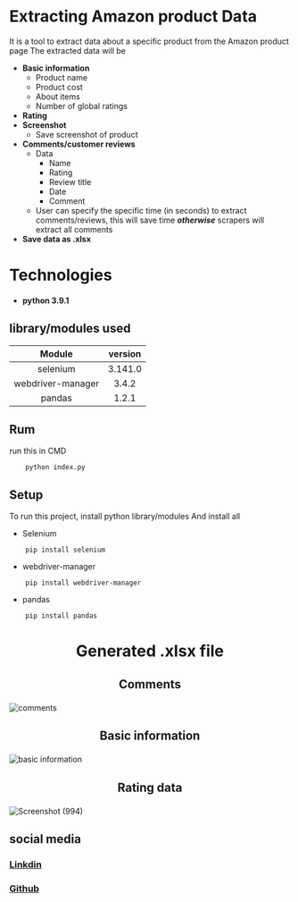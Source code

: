 # Extracting Amazon product Data
It is a tool to extract data about a specific product from the Amazon product page
The extracted data will be
* __Basic information__
    * Product name
    * Product cost
    * About items
    * Number of global ratings
* __Rating__
* __Screenshot__
    * Save screenshot of product
* __Comments/customer reviews__
    * Data
        * Name
        * Rating
        * Review title
        * Date
        * Comment
    * User can specify the specific time (in seconds) to extract comments/reviews, this will save time ___otherwise___ scrapers will extract all comments
* __Save data as .xlsx__

# Technologies
*  #### python 3.9.1
## library/modules used
|Module            | version |
|:---:             | :---:   |
|selenium          | 3.141.0 |
|webdriver-manager | 3.4.2   |
|pandas            | 1.2.1   |
## Rum
run this in CMD
```
    python index.py
```
## Setup
To run this project, install python library/modules And install all
* Selenium
```
    pip install selenium
```
* webdriver-manager
```
    pip install webdriver-manager
```
* pandas
```
    pip install pandas
```
# <p align="center">Generated .xlsx file</p>
## <p align="center">Comments</p>
![comments](https://user-images.githubusercontent.com/84379558/133373152-b7eee038-fa2d-4fad-9c45-c28b2f4a3cad.png)
## <p align="center">Basic information</p>
![basic information](https://user-images.githubusercontent.com/84379558/133373251-00cc0bce-e4bf-48c4-a1bf-fb0d507be2b0.png)
## <p align="center">Rating data</p>
![Screenshot (994)](https://user-images.githubusercontent.com/84379558/133373266-e2aeaee1-52fe-44a5-9585-bffdc825af2b.png)
## __social media__
### [Linkdin](https://www.linkedin.com/in/ankitjha2603/)
### [Github](https://github.com/ankitjha2603)
